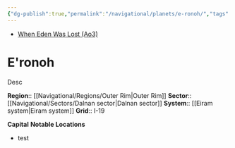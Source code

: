 ```yaml
---
{"dg-publish":true,"permalink":"/navigational/planets/e-ronoh/","tags":["map","planet","outerrim","dalnan","unfinished"]}
---
```


- [When Eden Was Lost (Ao3)](https://archiveofourown.org/works/19334440/chapters/45992584)
# E'ronoh
Desc

**Region**::  [[Navigational/Regions/Outer Rim\|Outer Rim]]
**Sector**::  [[Navigational/Sectors/Dalnan sector\|Dalnan sector]]
**System**::  [[Eiram system\|Eiram system]]
**Grid**::  I-19

**Capital**
**Notable Locations**
- test
